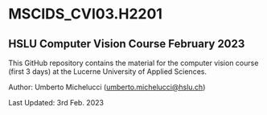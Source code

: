 # MSCIDS_CVI03.H2201

## HSLU Computer Vision Course February 2023

This GitHub repository contains the material for the computer vision course (first 3 days) at the Lucerne University of Applied Sciences.

Author: Umberto Michelucci (umberto.michelucci@hslu.ch)

Last Updated: 3rd Feb. 2023
